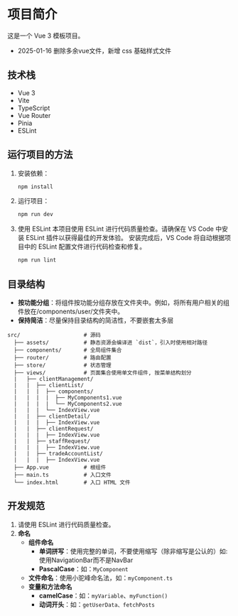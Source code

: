 
# 项目简介

这是一个 Vue 3 模板项目。
- 2025-01-16 删除多余vue文件，新增 css 基础样式文件
## 技术栈
- Vue 3
- Vite
- TypeScript
- Vue Router
- Pinia
- ESLint

## 运行项目的方法

1. 安装依赖：
   ```sh
   npm install

2. 运行项目：
   ```sh
   npm run dev
3. 使用 ESLint 本项目使用 ESLint 进行代码质量检查。请确保在 VS Code 中安装 ESLint 插件以获得最佳的开发体验。
    安装完成后，VS Code 将自动根据项目中的 ESLint 配置文件进行代码检查和修复。
   ```sh
   npm run lint

## 目录结构
   - **按功能分组**：将组件按功能分组存放在文件夹中。例如，将所有用户相关的组件放在/components/user/文件夹中。
   - **保持简洁**：尽量保持目录结构的简洁性，不要嵌套太多层
```plaintext
src/                    # 源码
  ├── assets/           # 静态资源会编译进 `dist`，引入时使用相对路径
  ├── components/       # 全局组件集合
  ├── router/           # 路由配置
  ├── store/            # 状态管理
  ├── views/            # 页面集合使用单文件组件, 按菜单结构划分
  |   ├── clientManagement/
  |   |  ├── clientList/
  |   |  |  ├── components/
  |   |  |  |  ├── MyComponents1.vue
  |   |  |  |  └── MyComponents2.vue
  |   |  |  └── IndexView.vue
  |   |  ├── clientDetail/
  |   |  |  ├── IndexView.vue
  |   |  ├── clientRequest/
  |   |  |  ├── IndexView.vue
  |   |  ├── staffRequest/
  |   |  |  ├── IndexView.vue
  |   |  ├── tradeAccountList/
  |   |  |  ├── IndexView.vue
  ├── App.vue           # 根组件
  ├── main.ts           # 入口文件
  └── index.html        # 入口 HTML 文件
```
## 开发规范
   1. 请使用 ESLint 进行代码质量检查。
   2. **命名**
      - **组件命名**
         - **单词拼写**：使用完整的单词，不要使用缩写（除非缩写是公认的）如: 使用NavigationBar而不是NavBar
         - **PascalCase**：如：`MyComponent`
      - **文件命名**：使用小驼峰命名法，如：`myComponent.ts`
      - **变量和方法命名**
         - **camelCase**：如：`myVariable`、`myFunction()`
         - **动词开头**：如：`getUserData、fetchPosts`


